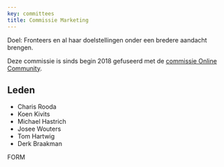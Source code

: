 ```yaml
---
key: committees
title: Commissie Marketing
---
```


Doel: Fronteers en al haar doelstellingen onder een bredere aandacht brengen.

Deze commissie is sinds begin 2018 gefuseerd met de [commissie Online Community](/nl/vereniging/commissies/online-community).

## Leden

-   Charis Rooda
-   Koen Kivits
-   Michael Hastrich
-   Josee Wouters
-   Tom Hartwig
-   Derk Braakman

FORM

